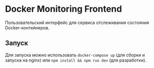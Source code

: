 # Docker Monitoring Frontend
Пользовательский интерфейс для сервиса отслеживания состояния Docker-контейнеров.

## Запуск
Для запуска можно использовать `docker-compose up` (для сборки и запуска на nginx) или `npm install && npm run dev` (для разработки).
